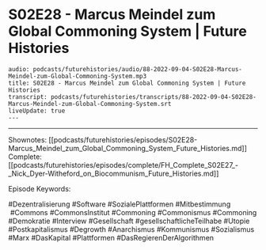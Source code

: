 # S02E28 - Marcus Meindel zum Global Commoning System | Future Histories

```audio-note
audio: podcasts/futurehistories/audio/88-2022-09-04-S02E28-Marcus-Meindel-zum-Global-Commoning-System.mp3
title: S02E28 - Marcus Meindel zum Global Commoning System | Future Histories
transcript: podcasts/futurehistories/transcripts/88-2022-09-04-S02E28-Marcus-Meindel-zum-Global-Commoning-System.srt
liveUpdate: true
---

```
---

Shownotes: [[podcasts/futurehistories/episodes/S02E28-Marcus_Meindel_zum_Global_Commoning_System_Future_Histories.md]]
Complete: [[podcasts/futurehistories/episodes/complete/FH_Complete_S02E27_-_Nick_Dyer-Witheford_on_Biocommunism_Future_Histories.md]]


Episode Keywords:

#Dezentralisierung #Software #SozialePlattformen #Mitbestimmung  #Commons #CommonsInstitut #Commoning #Commonismus #Commoning #Demokratie #Interview #Gesellschaft #gesellschaftlicheTeilhabe #Utopie #Postkapitalismus #Degrowth #Anarchismus #Kommunismus #Sozialismus #Marx #DasKapital #Plattformen #DasRegierenDerAlgorithmen
